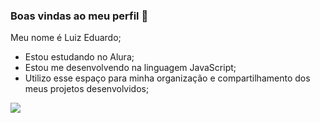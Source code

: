 ### Boas vindas ao meu perfil 👼

Meu nome é Luiz Eduardo;

- Estou estudando no Alura;
- Estou me desenvolvendo na linguagem JavaScript;
- Utilizo esse espaço para minha organização e compartilhamento dos meus projetos desenvolvidos;

![](https://media1.tenor.com/m/LrlLukrVmJQAAAAd/wow-oh-my.gif)
